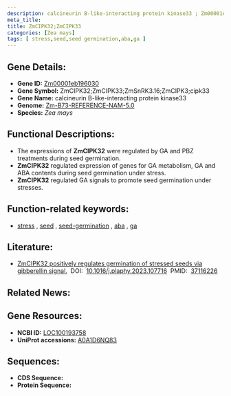 ```yaml
---
description: calcineurin B-like-interacting protein kinase33 ; Zm00001eb196030 ; Zea mays
meta_title:
title: ZmCIPK32;ZmCIPK33
categories: [Zea mays]
tags: [ stress,seed,seed germination,aba,ga ]
---
```


## Gene Details:
- **Gene ID:**	[Zm00001eb196030](https://www.maizegdb.org/gene_center/gene/Zm00001eb196030)
- **Gene Symbol:** ZmCIPK32;ZmCIPK33;ZmSnRK3.16;ZmCIPK3;cipk33
- **Gene Name:** calcineurin B-like-interacting protein kinase33
- **Genome:** [Zm-B73-REFERENCE-NAM-5.0](https://www.maizegdb.org/genome/assembly/Zm-B73-REFERENCE-NAM-5.0)
- **Species:** *Zea mays*

## Functional Descriptions:
   - The expressions of **ZmCIPK32** were regulated by GA and PBZ treatments during seed germination.
   - **ZmCIPK32** regulated expression of genes for GA metabolism, GA and ABA contents during seed germination under stress.
   - **ZmCIPK32** regulated GA signals to promote seed germination under stresses.

## Function-related keywords:
- [stress](/tags/stress/)&nbsp;,&nbsp;[seed](/tags/seed/)&nbsp;,&nbsp;[seed-germination](/tags/seed-germination/)&nbsp;,&nbsp;[aba](/tags/aba/)&nbsp;,&nbsp;[ga](/tags/ga/)

## Literature:
   - [ZmCIPK32 positively regulates germination of stressed seeds via gibberellin signal.]( https://www.sciencedirect.com/science/article/pii/S0981942823002279?via%3Dihub)&nbsp;&nbsp;DOI:&nbsp;&nbsp;[10.1016/j.plaphy.2023.107716](https://www.sciencedirect.com/science/article/pii/S0981942823002279?via%3Dihub)&nbsp;&nbsp;PMID:&nbsp;&nbsp;[37116226](https://pubmed.ncbi.nlm.nih.gov/37116226/)

## Related News:

## Gene Resources:
- **NCBI ID:**  [LOC100193758](https://www.ncbi.nlm.nih.gov/gene/?term=LOC100193758)
- **UniProt accessions:** [A0A1D6NQ83](https://www.uniprot.org/uniprotkb/A0A1D6NQ83/entry)



## Sequences:
- **CDS Sequence:**
- **Protein Sequence:**
